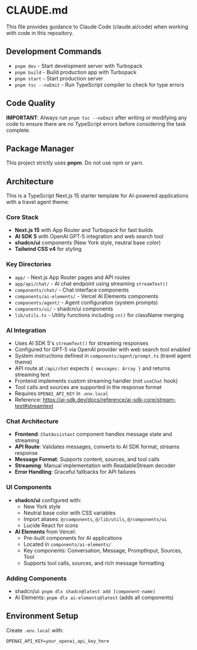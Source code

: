 # CLAUDE.md

This file provides guidance to Claude Code (claude.ai/code) when working with code in this repository.

## Development Commands

- `pnpm dev` - Start development server with Turbopack
- `pnpm build` - Build production app with Turbopack
- `pnpm start` - Start production server
- `pnpm tsc --noEmit` - Run TypeScript compiler to check for type errors

## Code Quality

**IMPORTANT**: Always run `pnpm tsc --noEmit` after writing or modifying any code to ensure there are no TypeScript errors before considering the task complete.

## Package Manager

This project strictly uses **pnpm**. Do not use npm or yarn.

## Architecture

This is a TypeScript Next.js 15 starter template for AI-powered applications with a travel agent theme:

### Core Stack
- **Next.js 15** with App Router and Turbopack for fast builds
- **AI SDK 5** with OpenAI GPT-5 integration and web search tool
- **shadcn/ui** components (New York style, neutral base color)
- **Tailwind CSS v4** for styling

### Key Directories
- `app/` - Next.js App Router pages and API routes
- `app/api/chat/` - AI chat endpoint using streaming `streamText()`
- `components/chat/` - Chat interface components
- `components/ai-elements/` - Vercel AI Elements components
- `components/agent/` - Agent configuration (system prompts)
- `components/ui/` - shadcn/ui components
- `lib/utils.ts` - Utility functions including `cn()` for className merging

### AI Integration
- Uses AI SDK 5's `streamText()` for streaming responses
- Configured for GPT-5 via OpenAI provider with web search tool enabled
- System instructions defined in `components/agent/prompt.ts` (travel agent theme)
- API route at `/api/chat` expects `{ messages: Array }` and returns streaming text
- Frontend implements custom streaming handler (not `useChat` hook)
- Tool calls and sources are supported in the response format
- Requires `OPENAI_API_KEY` in `.env.local`
- Reference: https://ai-sdk.dev/docs/reference/ai-sdk-core/stream-text#streamtext

### Chat Architecture
- **Frontend**: `ChatAssistant` component handles message state and streaming
- **API Route**: Validates messages, converts to AI SDK format, streams response
- **Message Format**: Supports content, sources, and tool calls
- **Streaming**: Manual implementation with ReadableStream decoder
- **Error Handling**: Graceful fallbacks for API failures

### UI Components
- **shadcn/ui** configured with:
  - New York style
  - Neutral base color with CSS variables
  - Import aliases: `@/components`, `@/lib/utils`, `@/components/ui`
  - Lucide React for icons
- **AI Elements** from Vercel:
  - Pre-built components for AI applications
  - Located in `components/ai-elements/`
  - Key components: Conversation, Message, PromptInput, Sources, Tool
  - Supports tool calls, sources, and rich message formatting

### Adding Components
- shadcn/ui: `pnpm dlx shadcn@latest add [component-name]`
- AI Elements: `pnpm dlx ai-elements@latest` (adds all components)

## Environment Setup

Create `.env.local` with:
```
OPENAI_API_KEY=your_openai_api_key_here
```